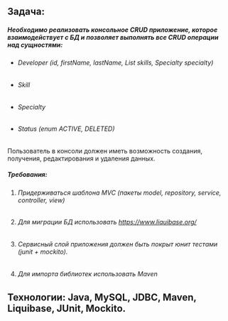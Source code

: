 ## **Задача**: 
##### Необходимо реализовать консольное CRUD приложение, которое взаимодействует с БД и позволяет выполнять все CRUD операции над сущностями:

* ###### Developer (id, firstName, lastName, List<Skill> skills, Specialty specialty)
* ###### Skill
* ###### Specialty
* ###### Status (enum ACTIVE, DELETED)

Пользователь в консоли должен иметь возможность создания, получения, редактирования и удаления данных.

##### Требования:

1. ###### Придерживаться шаблона MVC (пакеты model, repository, service, controller, view)
2. ###### Для миграции БД использовать https://www.liquibase.org/
3. ###### Сервисный слой приложения должен быть покрыт юнит тестами (junit + mockito).
4. ###### Для импорта библиотек использовать Maven

## Технологии: Java, MySQL, JDBC, Maven, Liquibase, JUnit, Mockito.

